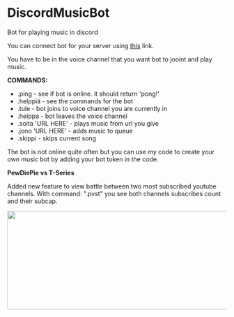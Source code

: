 # DiscordMusicBot
Bot for playing music in discord

You can connect bot for your server using [this](https://discordapp.com/api/oauth2/authorize?client_id=518859312781852692&permissions=0&scope=bot) link.

You have to be in the voice channel that you want bot to jooint and play music.

**COMMANDS:**

- .ping - see if bot is online. it should return 'pong!'
- .helppiä - see the commands for the bot
- .tule - bot joins to voice channel you are currently in
- .heippa - bot leaves the voice channel
- .soita 'URL HERE' - plays music from url you give
- .jono 'URL HERE' - adds music to queue
- .skippi - skips current song

The bot is not online quite often but you can use my code to create your own music bot by adding your bot token in the code.

**PewDiePie vs T-Series**

Added new feature to view battle between two most subscribed youtube channels. With command: ".pvst" you see both channels subscribes count and their subcap.

<img src="https://ag5mxw.sn.files.1drv.com/y4mwa2_FD-3Tii5LOKsFx7er4vmG9LW6lBaJlCtfkbJP3I9-toj8CLSdq7czJxxg39qLYH2wHk5vVaXsJS4T84ZhZ7LCS39ozjgaHpgA7SPa2CEtOYwP4FeYLaa3Av4ghcFmIQaIewXlJVEeQt-rDYKSYbQs-PJk4rfdWMYzXNBlHEpmXF6INv5tbfbxNfG2cRsS00pAY3aERtYz8L4tBKOSA?width=512&height=226&cropmode=none" width="512" height="226" />
